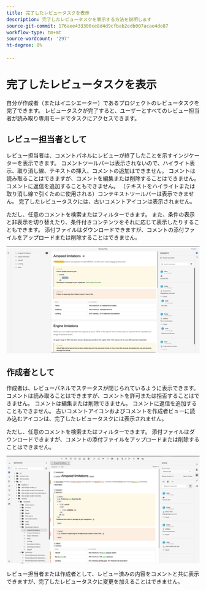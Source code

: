 ```yaml
---
title: 完了したレビュータスクを表示
description: 完了したレビュータスクを表示する方法を説明します
source-git-commit: 176aee433300ce8d4d9cfbab2edb007acae4de87
workflow-type: tm+mt
source-wordcount: '297'
ht-degree: 0%

---
```



# 完了したレビュータスクを表示

自分が作成者（またはイニシエーター）であるプロジェクトのレビュータスクを完了できます。 レビュータスクが完了すると、ユーザーとすべてのレビュー担当者が読み取り専用モードでタスクにアクセスできます。

## レビュー担当者として

レビュー担当者は、コメントパネルにレビューが終了したことを示すインジケーターを表示できます。 コメントツールバーは表示されないので、ハイライト表示、取り消し線、テキストの挿入、コメントの追加はできません。 コメントは読み取ることはできますが、コメントを編集または削除することはできません。 コメントに返信を追加することもできません。 （テキストをハイライトまたは取り消し線で引くために使用される）コンテキストツールバーは表示できません。 完了したレビュータスクには、古いコメントアイコンは表示されません。

ただし、任意のコメントを検索またはフィルターできます。 また、条件の表示と非表示を切り替えたり、条件付きコンテンツをそれに応じて表示したりすることもできます。 添付ファイルはダウンロードできますが、コメントの添付ファイルをアップロードまたは削除することはできません。

<img src="images/complete-task-reviewer.png" alt="完了したレビュータスクのレビュー担当者" width="800">



## 作成者として

作成者は、レビューパネルでステータスが閉じられているように表示できます。 コメントは読み取ることはできますが、コメントを許可または拒否することはできません。 コメントは編集または削除できません。 コメントに返信を追加することもできません。 古いコメントアイコンおよびコメントを作成者ビューに読み込むアイコンは、完了したレビュータスクには表示されません。

ただし、任意のコメントを検索またはフィルターできます。 添付ファイルはダウンロードできますが、コメントの添付ファイルをアップロードまたは削除することはできません。

<img src="images/completed-task-author.png" alt=" 完了したレビュータスク作成者" width="800">

レビュー担当者または作成者として、レビュー済みの内容をコメントと共に表示できますが、完了したレビュータスクに変更を加えることはできません。

